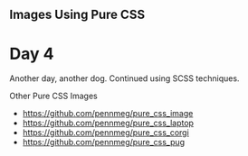 ## Images Using Pure CSS

# Day 4

Another day, another dog. Continued using SCSS techniques.

Other Pure CSS Images
* https://github.com/pennmeg/pure_css_image
* https://github.com/pennmeg/pure_css_laptop
* https://github.com/pennmeg/pure_css_corgi
* https://github.com/pennmeg/pure_css_pug
